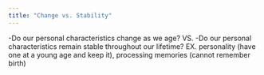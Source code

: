 ```yaml
---
title: "Change vs. Stability"
---
```

-Do our personal characteristics change as we age?
VS.
-Do our personal characteristics remain stable throughout our lifetime?
EX. personality (have one at a young age and keep it), processing memories (cannot remember birth)

